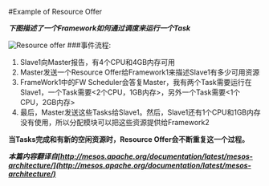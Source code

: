 #Example of Resource Offer

***下图描述了一个Framework如何通过调度来运行一个Task***




![Resource offer](http://mesos.apache.org/assets/img/documentation/architecture-example.jpg)
###事件流程:

1. Slave1向Master报告，有4个CPU和4GB内存可用
2. Master发送一个Resource Offer给Framework1来描述Slave1有多少可用资源
3. FrameWork1中的FW Scheduler会答复Master，我有两个Task需要运行在Slave1，一个Task需要<2个CPU，1GB内存>，另外一个Task需要<1个CPU，2GB内存>
4. 最后，Master发送这些Tasks给Slave1。然后，Slave1还有1个CPU和1GB内存没有使用，所以分配模块可以把这些资源提供给Framework2

**当Tasks完成和有新的空闲资源时，Resource Offer会不断重复这一个过程。**

***本篇内容翻译自[http://mesos.apache.org/documentation/latest/mesos-architecture/](http://mesos.apache.org/documentation/latest/mesos-architecture/)***